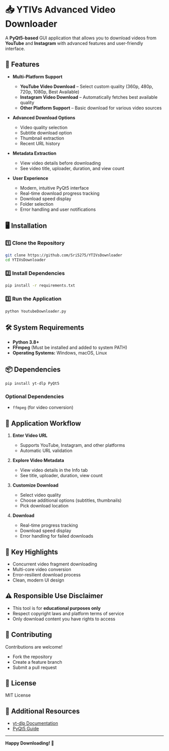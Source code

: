 # 📥 YTIVs Advanced Video Downloader

A **PyQt5-based** GUI application that allows you to download videos from **YouTube** and **Instagram** with advanced features and user-friendly interface.

## 🚀 Features  
- **Multi-Platform Support**
  - **YouTube Video Download** – Select custom quality (360p, 480p, 720p, 1080p, Best Available)
  - **Instagram Video Download** – Automatically fetches best available quality
  - **Other Platform Support** – Basic download for various video sources

- **Advanced Download Options**
  - Video quality selection
  - Subtitle download option
  - Thumbnail extraction
  - Recent URL history

- **Metadata Extraction**
  - View video details before downloading
  - See video title, uploader, duration, and view count

- **User Experience**
  - Modern, intuitive PyQt5 interface
  - Real-time download progress tracking
  - Download speed display
  - Folder selection
  - Error handling and user notifications

## 🖥️ Installation  

### 1️⃣ Clone the Repository  
```bash
git clone https://github.com/Sri5275/YTIVsDownloader
cd YTIVsDownloader
```

### 2️⃣ Install Dependencies  
```bash
pip install -r requirements.txt
```

### 3️⃣ Run the Application  
```bash
python YoutubeDownloader.py
```

## 🛠️ System Requirements  
- **Python 3.8+**
- **FFmpeg** (Must be installed and added to system PATH)
- **Operating Systems:** Windows, macOS, Linux

## 📦 Dependencies  
```bash
pip install yt-dlp PyQt5
```

### Optional Dependencies
- `ffmpeg` (for video conversion)

## 🎥 Application Workflow  
1. **Enter Video URL**
   - Supports YouTube, Instagram, and other platforms
   - Automatic URL validation

2. **Explore Video Metadata**
   - View video details in the Info tab
   - See title, uploader, duration, view count

3. **Customize Download**
   - Select video quality
   - Choose additional options (subtitles, thumbnails)
   - Pick download location

4. **Download**
   - Real-time progress tracking
   - Download speed display
   - Error handling for failed downloads

## 🌟 Key Highlights
- Concurrent video fragment downloading
- Multi-core video conversion
- Error-resilient download process
- Clean, modern UI design

## ⚠️ Responsible Use Disclaimer  
- This tool is for **educational purposes only**
- Respect copyright laws and platform terms of service
- Only download content you have rights to access

## 🤝 Contributing  
Contributions are welcome! 
- Fork the repository
- Create a feature branch
- Submit a pull request

## 📜 License  
MIT License

## 🔗 Additional Resources
- [yt-dlp Documentation](https://github.com/yt-dlp/yt-dlp)
- [PyQt5 Guide](https://www.riverbankcomputing.com/static/Docs/PyQt5/)

---

**Happy Downloading! 🎉**
